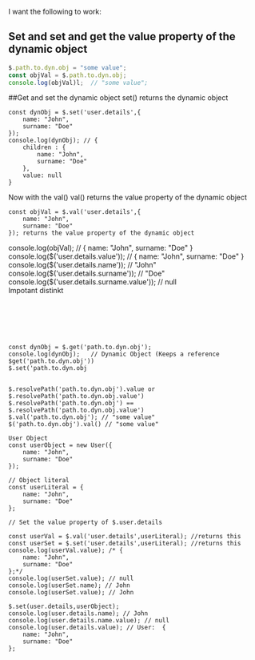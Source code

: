 I want the following to work:
## Set and set and get the value property of the dynamic object
```js
$.path.to.dyn.obj = "some value";
const objVal = $.path.to.dyn.obj;
console.log(objVal)l;  // "some value";
```

##Get and set the dynamic object
set() returns the dynamic object
```
const dynObj = $.set('user.details',{
    name: "John",
    surname: "Doe"
});
console.log(dynObj); // {
    children : {
        name: "John",
        surname: "Doe"
    },
    value: null
}
```

Now with the val()
val() returns the value property of the dynamic object
```
const objVal = $.val('user.details',{
    name: "John",
    surname: "Doe"
}); returns the value property of the dynamic object
```
console.log(objVal);  // {
    name: "John",
    surname: "Doe"
}
console.log($('user.details.value')); // {
    name: "John",
    surname: "Doe"
}
console.log($('user.details.name')); // "John"
console.log($('user.details.surname')); // "Doe"
console.log($('user.details.surname.value')); // null  
Impotant distinkt
```






const dynObj = $.get('path.to.dyn.obj');
console.log(dynObj);   // Dynamic Object (Keeps a reference $get('path.to.dyn.obj'))
$.set('path.to.dyn.obj


$.resolvePath('path.to.dyn.obj').value or $.resolvePath('path.to.dyn.obj.value')
$.resolvePath('path.to.dyn.obj') == $.resolvePath('path.to.dyn.obj.value')
$.val('path.to.dyn.obj'); // "some value"
$('path.to.dyn.obj').val() // "some value"

User Object
const userObject = new User({
    name: "John",
    surname: "Doe"
});

// Object literal
const userLiteral = {
    name: "John",
    surname: "Doe"
};

// Set the value property of $.user.details

const userVal = $.val('user.details',userLiteral); //returns this
const userSet = $.set('user.details',userLiteral); //returns this
console.log(userVal.value); /* {
    name: "John",
    surname: "Doe"
};*/
console.log(userSet.value); // null
console.log(userSet.name); // John
console.log(userSet.value); // John 

$.set(user.details,userObject);
console.log(user.details.name); // John
console.log(user.details.name.value); // null
console.log(user.details.value); // User:  {
    name: "John",
    surname: "Doe"
};